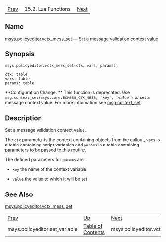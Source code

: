 |     |     |     |
| --- | --- | --- |
| [Prev](lua.ref.msys.policyeditor.set_variable)  | 15.2. Lua Functions |  [Next](lua.ref.msys.policyeditor.vctx_mess_get.php) |

<a name="lua.ref.msys.policyeditor.vctx_mess_set"></a>
## Name

msys.policyeditor.vctx_mess_set — Set a message validation context value

<a name="idp25105264"></a>
## Synopsis

`msys.policyeditor.vctx_mess_set(ctx, vars, params);`

```
ctx: table
vars: table
params: table
```

**Configuration Change. ** This function is deprecated. Use `msg:context_set(msys.core.ECMESS_CTX_MESS, "key", "value")` to set a message context value. For more information see [msg:context_set](lua.ref.msg_context_set "msg:context_set").

<a name="idp25110624"></a>
## Description

Set a message validation context value.

The `ctx` parameter is the context containing objects from the callout, `vars` is a table containing script variables and `params` is a table containing parameters to be passed to this routine.

The defined parameters for `params` are:

*   `key` the name of the context variable

*   `value` the value to which it will be set

<a name="idp25117856"></a>
## See Also

[msys.policyeditor.vctx_mess_get](lua.ref.msys.policyeditor.vctx_mess_get "msys.policyeditor.vctx_mess_get")

|     |     |     |
| --- | --- | --- |
| [Prev](lua.ref.msys.policyeditor.set_variable)  | [Up](lua.function.details.php) |  [Next](lua.ref.msys.policyeditor.vctx_mess_get.php) |
| msys.policyeditor.set_variable  | [Table of Contents](index) |  msys.policyeditor.vctx_mess_get |
